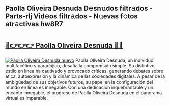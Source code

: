## Paolla Oliveira Desnuda D𝚎sn𝚞dos filtr𝚊dos - Parts-rlj Vid𝚎os filtr𝚊dos - N𝚞evas f𝚘tos atr𝚊ctivas hw8R7

# <h2><a href="http://mb8jg4.tromn.icu/?c=Paolla+Oliveira+Desnuda">🔗👉👉👉 Paolla Oliveira Desnuda 🔗🔗</a></h2>

[![Paolla Oliveira Desnuda nuevo](https://i.imgur.com/pEAQMta.gif)](http://mb8jg4.tromn.icu/?c=Paolla+Oliveira+Desnuda)
Paolla Oliveira Desnuda, un individuo multifacético y paradójico, desafía la comprensión simple. Su distintivo estilo en línea ha cautivado y provocado críticas, generando debates sobre ética, autoexpresión y la dinámica de las sociedades digitales. A pesar de la ambigüedad de sus objetivos futuros, su papel en la configuración del mundo en línea es innegable. Con una dedicación inquebrantable y un encanto innegable, el progreso de Paolla Oliveira Desnuda en el panorama virtual es imparable.
